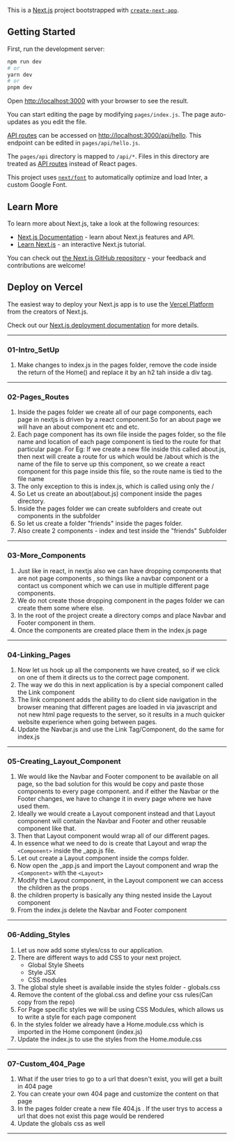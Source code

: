 This is a [Next.js](https://nextjs.org/) project bootstrapped with [`create-next-app`](https://github.com/vercel/next.js/tree/canary/packages/create-next-app).

## Getting Started

First, run the development server:

```bash
npm run dev
# or
yarn dev
# or
pnpm dev
```

Open [http://localhost:3000](http://localhost:3000) with your browser to see the result.

You can start editing the page by modifying `pages/index.js`. The page auto-updates as you edit the file.

[API routes](https://nextjs.org/docs/api-routes/introduction) can be accessed on [http://localhost:3000/api/hello](http://localhost:3000/api/hello). This endpoint can be edited in `pages/api/hello.js`.

The `pages/api` directory is mapped to `/api/*`. Files in this directory are treated as [API routes](https://nextjs.org/docs/api-routes/introduction) instead of React pages.

This project uses [`next/font`](https://nextjs.org/docs/basic-features/font-optimization) to automatically optimize and load Inter, a custom Google Font.

## Learn More

To learn more about Next.js, take a look at the following resources:

- [Next.js Documentation](https://nextjs.org/docs) - learn about Next.js features and API.
- [Learn Next.js](https://nextjs.org/learn) - an interactive Next.js tutorial.

You can check out [the Next.js GitHub repository](https://github.com/vercel/next.js/) - your feedback and contributions are welcome!

## Deploy on Vercel

The easiest way to deploy your Next.js app is to use the [Vercel Platform](https://vercel.com/new?utm_medium=default-template&filter=next.js&utm_source=create-next-app&utm_campaign=create-next-app-readme) from the creators of Next.js.

Check out our [Next.js deployment documentation](https://nextjs.org/docs/deployment) for more details.

---
### 01-Intro_SetUp

1. Make changes to index.js in the pages folder, remove the code inside the return of the Home() and replace it by an h2 tah inside a div tag.
---

### 02-Pages_Routes

1. Inside the pages folder we create all of our page components, each page in nextjs is driven by a react component.So for an about page we will have an about component etc and etc.
2. Each page component has its own file inside the pages folder, so the file name and location of each page component is tied to the route for that particular page. For Eg: If we create a new file inside this called about.js, then next will create a route for us which would be /about which is the name of the file to serve up this component, so we create a react component for this page inside this file, so the route name is tied  to the file name
3. The only exception to this is index.js, which is called using only the /
4. So Let us create an about(about.js) component inside the pages directory.
5. Inside the pages folder we can create subfolders and create out components in the subfolder 
6. So let us create a folder "friends" inside the pages folder.
7. Also create 2 components - index and test inside the "friends" Subfolder
---

### 03-More_Components

1. Just like in react, in nextjs also we can have dropping components that are not page components , so things like a navbar component or a contact us component which we can use in multiple different page components.
2. We do not create those dropping component in the pages folder we can create them some where else.
3. In the root of the project create a directory comps and place Navbar and Footer component in them.
4. Once the components are created place them in the index.js page
---
### 04-Linking_Pages

1. Now let us hook up all the components we have created, so if we click on one of them it directs us to the correct page component.
2. The way we do this in next application is by a special component called the Link component 
3. The link component adds the ability to do client side navigation in the browser meaning that different pages are loaded in via javascript and not new html page requests to the server, so it results in a much quicker website experience when  going between pages.
4. Update the Navbar.js and use the Link Tag/Component, do the same for index.js
---
### 05-Creating_Layout_Component

1. We would like the Navbar and Footer component to be available on all page, so the bad solution for this would be copy and paste those components to every page component. and if either the Navbar or the Footer changes, we have to change it in every page where we have used them.
2. Ideally we would create a Layout component instead and that Layout component will contain the Navbar and Footer and other reusable component like that.
3. Then that Layout component would wrap all of our different pages.
4. In essence what we need to do is create that Layout and wrap the `<Component>` inside the _app.js file.
5. Let out create a Layout component inside the comps folder.
6. Now open the _app.js and import the Layout component and wrap the `<Component>` with the `<Layout>`
7. Modify the Layout component, in the Layout component we can access the children as the props .
8. the children property is basically any thing nested inside the Layout component 
9. From the index.js delete the Navbar and Footer component
---
### 06-Adding_Styles

1. Let us now add some styles/css to our application.
2. There are different ways to add CSS to your next project.
	- Global Style Sheets
	- Style JSX
	- CSS modules
3. The global style sheet is available inside the styles folder - globals.css
4. Remove the content of the global.css and define your css rules(Can copy from the repo)
5. For Page specific styles we will be using CSS Modules, which allows us to write a style for each page component 
6. In the styles folder we already have a Home.module.css which is imported in the Home component (index.js) 
7. Update the index.js to use the styles from the Home.module.css
---
### 07-Custom_404_Page

1. What if the user tries to go to a url that doesn't exist, you will get a built in 404 page
2. You can create your own 404 page and customize the content on that page
3. In the pages folder create a new file 404.js . If the user trys to access a url that does not exist this page would be rendered
4. Update the globals css as well
---
